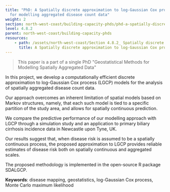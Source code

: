 ```yaml
---
title: "PhD: A Spatially discrete approximation to log-Gaussian Cox processes
  for modelling aggregated disease count data"
weight: 2
section: north-west-coast/building-capacity-phds/phd-a-spatially-discrete-approximation-to-log-gaussian-cox-processes-for-modelling-aggregated-disase-count-data
level: 4.8.2
parent: north-west-coast/building-capacity-phds
resources:
    - path: /assets/north-west-coast/Section 4.8.2_ Spatially discrete approximation to log-Guassian Cox processes for modelling aggregated disease count data.pdf
      title: A Spatially discrete approximation to log-Gaussian Cox processes for modelling aggregated disease count data
---
```

> This paper is a part of a single PhD "Geostatistical Methods for Modelling Spatially Aggregated Data"

In this project, we develop a computationally efficient discrete approximation to log-Gaussian Cox process (LGCP) models for the analysis of spatially aggregated disease count data.  

Our approach overcomes an inherent limitation of spatial models based on Markov structures, namely, that each such model is tied to a specific partition of the study area, and allows for spatially continuous prediction. 

We compare the predictive performance of our modelling approach with LGCP through a simulation study and an application to primary biliary cirrhosis incidence data in Newcastle upon Tyne, UK.  

Our results suggest that, when disease risk is assumed to be a spatially continuous process, the proposed approximation to LGCP provides reliable estimates of disease risk both on spatially continuous and aggregated scales. 

The proposed methodology is implemented in the open-source R package SDALGCP. 

**Keywords**: disease mapping, geostatistics, log-Gaussian Cox process, Monte Carlo maximum likelihood 

        
